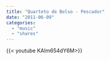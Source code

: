 ```yaml
---
title: "Quarteto de Bolso - Pescador"
date: "2011-06-09"
categories:
  - "music"
  - "shares"
---
```


<div style="width: 70vw;">{{< youtube KAIm654dY6M>}}</div>
